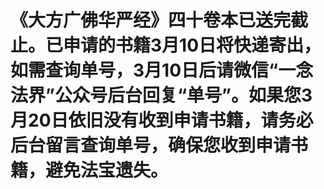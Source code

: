 # 《大方广佛华严经》四十卷本已送完截止。已申请的书籍3月10日将快递寄出，如需查询单号，3月10日后请微信“一念法界”公众号后台回复“单号”。如果您3月20日依旧没有收到申请书籍，请务必后台留言查询单号，确保您收到申请书籍，避免法宝遗失。
